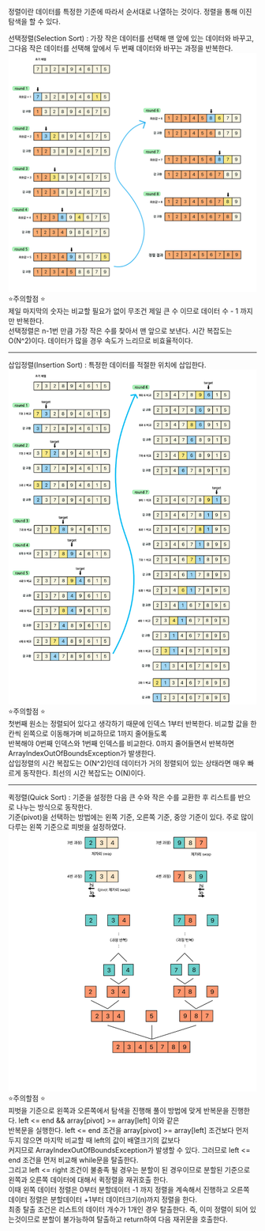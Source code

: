 정렬이란 데이터를 특정한 기준에 따라서 순서대로 나열하는 것이다. 정렬을 통해 이진 탐색을 할 수 있다.  

선택정렬(Selection Sort) : 가장 작은 데이터를 선택해 맨 앞에 있는 데이터와 바꾸고, 그다음 작은 데이터를 선택해 앞에서 두 번째 데이터와 바꾸는 과정을 반복한다.  
![img.png](img.png)  
⭐️주의할점 ⭐   
제일 마지막의 숫자는 비교할 필요가 없이 무조건 제일 큰 수 이므로 데이터 수 - 1 까지만 반복한다.  
선택정렬은 n-1번 만큼 가장 작은 수를 찾아서 맨 앞으로 보낸다. 시간 복잡도는 O(N^2)이다. 데이터가 많을 경우 속도가 느리므로 비효율적이다.  

------------------------------------------------------------------------------------------------------------------------

삽입정렬(Insertion Sort) : 특정한 데이터를 적절한 위치에 삽입한다.  
![img_1.png](img_1.png)  
⭐️주의할점 ⭐  
첫번째 원소는 정렬되어 있다고 생각하기 때문에 인덱스 1부터 반복한다. 비교할 값을 한 칸씩 왼쪽으로 이동해가며 비교하므로 1까지 줄어들도록  
반복해야 0번째 인덱스와 1번째 인덱스를 비교한다. 0까지 줄어들면서 반복하면 ArrayIndexOutOfBoundsException가 발생한다.  
삽입정렬의 시간 복잡도는 O(N^2)인데 데이터가 거의 정렬되어 있는 상태라면 매우 빠르게 동작한다. 최선의 시간 복잡도는 O(N)이다.  

------------------------------------------------------------------------------------------------------------------------

퀵정렬(Quick Sort) : 기준을 설정한 다음 큰 수와 작은 수를 교환한 후 리스트를 반으로 나누는 방식으로 동작한다.  
기준(pivot)을 선택하는 방법에는 왼쪽 기준, 오른쪽 기준, 중앙 기준이 있다. 주로 많이 다루는 왼쪽 기준으로 피벗을 설정하였다.  
![img_2.png](img_2.png)  
⭐️주의할점 ⭐  
피벗을 기준으로 왼쪽과 오른쪽에서 탐색을 진행해 풀이 방법에 맞게 반복문을 진행한다. left <= end && array[pivot] >= array[left] 이와 같은  
반복문을 실행한다. left <= end 조건을 array[pivot] >= array[left] 조건보다 먼저 두지 않으면 마지막 비교할 때 left의 값이 배열크기의 값보다  
커지므로 ArrayIndexOutOfBoundsException가 발생할 수 있다. 그러므로 left <= end 조건을 먼저 비교해 while문을 탈출한다.  
그리고 left <= right 조건이 불충족 될 경우는 분할이 된 경우이므로 분할된 기준으로 왼쪽과 오른쪽 데이터에 대해서 퀵정렬을 재귀호출 한다.  
이때 왼쪽 데이터 정렬은 0부터 분할데이터 -1 까지 정렬을 계속해서 진행하고 오른쪽 데이터 정렬은 분할데이터 +1부터 데이터크기(n)까지 정렬을 한다.  
최종 탈출 조건은 리스트의 데이터 개수가 1개인 경우 탈출한다. 즉, 이미 정렬이 되어 있는것이므로 분할이 불가능하여 탈출하고 return하여 다음 재귀문을 호출한다.  


